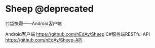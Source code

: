# Sheep @deprecated
口袋快爆——Android客户端

Android客户端 https://github.com/nEdAy/Sheep
C#服务端RESTful API https://github.com/nEdAy/Sheep-API
